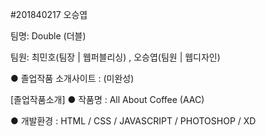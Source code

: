 #201840217 오승엽

  팀명: Double (더블)

  팀원: 최민호(팀장 | 웹퍼블리싱) , 오승엽(팀원 | 웹디자인)
  
● 졸업작품 소개사이트 : (미완성)

[졸업작품소개]
● 작품명 : All About Coffee (AAC)

● 개발환경 : HTML / CSS / JAVASCRIPT / PHOTOSHOP / XD
